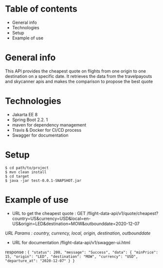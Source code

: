 # Table of contents
 - General info
 - Technologies
 - Setup
 - Example of use

# General info
This API provides the cheapest quote on flights from one origin to one destination on a specific date.
It retrieves the data from the travelpayouts and skycanner apis and makes the comparison to propose the best quote

# Technologies
 - Jakarta EE 8
 - Spring Boot 2.2. 1
 - maven for dependency management
 - Travis & Docker for CI/CD process
 - Swagger for documentation
 
 # Setup
 ```
$ cd path/to/project
$ mvn clean install
$ cd target
$ java -jar test-0.0.1-SNAPSHOT.jar
```

# Example of use

- URL to get the cheapest quote :  GET /flight-data-api/v1/quote/cheapest?country=US&currency=USD&local=en-US&origin=LED&destination=MOW&outbounddate=2020-12-07

 *URL Params : country, currency, local, origin, destination, outbounddate*

- URL for documentation /flight-data-api/v1/swagger-ui.html

response :  ```{
  "status": 200,
  "message": "Success",
  "data": {
    "minPrice": 15,
    "origin": "LED",
    "destination": "MOW",
    "currency": "USD",
    "departure_at": "2020-12-07"
  }
} ```
